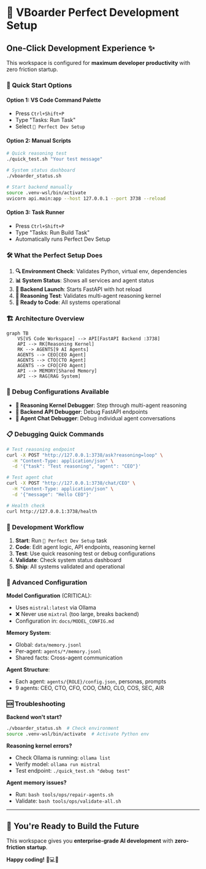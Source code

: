 # 🎯 VBoarder Perfect Development Setup

## One-Click Development Experience ✨

This workspace is configured for **maximum developer productivity** with zero friction startup.

### 🚀 Quick Start Options

#### Option 1: VS Code Command Palette

- Press `Ctrl+Shift+P`
- Type "Tasks: Run Task"
- Select `🎯 Perfect Dev Setup`

#### Option 2: Manual Scripts

```bash
# Quick reasoning test
./quick_test.sh "Your test message"

# System status dashboard
./vboarder_status.sh

# Start backend manually
source .venv-wsl/bin/activate
uvicorn api.main:app --host 127.0.0.1 --port 3738 --reload
```

#### Option 3: Task Runner

- Press `Ctrl+Shift+P`
- Type "Tasks: Run Build Task"
- Automatically runs Perfect Dev Setup

### 🛠️ What the Perfect Setup Does

1. **🔍 Environment Check**: Validates Python, virtual env, dependencies
2. **📊 System Status**: Shows all services and agent status
3. **🚀 Backend Launch**: Starts FastAPI with hot reload
4. **🧪 Reasoning Test**: Validates multi-agent reasoning kernel
5. **📱 Ready to Code**: All systems operational

### 🏗️ Architecture Overview

```mermaid
graph TB
    VS[VS Code Workspace] --> API[FastAPI Backend :3738]
    API --> RK[Reasoning Kernel]
    RK --> AGENTS[9 AI Agents]
    AGENTS --> CEO[CEO Agent]
    AGENTS --> CTO[CTO Agent]
    AGENTS --> CFO[CFO Agent]
    API --> MEMORY[Shared Memory]
    API --> RAG[RAG System]
```

### 🧪 Debug Configurations Available

- **🧠 Reasoning Kernel Debugger**: Step through multi-agent reasoning
- **🚀 Backend API Debugger**: Debug FastAPI endpoints
- **🤖 Agent Chat Debugger**: Debug individual agent conversations

### 📋 Debugging Quick Commands

```bash
# Test reasoning endpoint
curl -X POST "http://127.0.0.1:3738/ask?reasoning=loop" \
  -H "Content-Type: application/json" \
  -d '{"task": "Test reasoning", "agent": "CEO"}'

# Test agent chat
curl -X POST "http://127.0.0.1:3738/chat/CEO" \
  -H "Content-Type: application/json" \
  -d '{"message": "Hello CEO"}'

# Health check
curl http://127.0.0.1:3738/health
```

### 🎯 Development Workflow

1. **Start**: Run `🎯 Perfect Dev Setup` task
2. **Code**: Edit agent logic, API endpoints, reasoning kernel
3. **Test**: Use quick reasoning test or debug configurations
4. **Validate**: Check system status dashboard
5. **Ship**: All systems validated and operational

### 🔧 Advanced Configuration

**Model Configuration** (CRITICAL):

- Uses `mistral:latest` via Ollama
- ❌ Never use `mixtral` (too large, breaks backend)
- Configuration in: `docs/MODEL_CONFIG.md`

**Memory System**:

- Global: `data/memory.jsonl`
- Per-agent: `agents/*/memory.jsonl`
- Shared facts: Cross-agent communication

**Agent Structure**:

- Each agent: `agents/{ROLE}/config.json`, personas, prompts
- 9 agents: CEO, CTO, CFO, COO, CMO, CLO, COS, SEC, AIR

### 🆘 Troubleshooting

**Backend won't start?**

```bash
./vboarder_status.sh  # Check environment
source .venv-wsl/bin/activate  # Activate Python env
```

**Reasoning kernel errors?**

- Check Ollama is running: `ollama list`
- Verify model: `ollama run mistral`
- Test endpoint: `./quick_test.sh "debug test"`

**Agent memory issues?**

- Run: `bash tools/ops/repair-agents.sh`
- Validate: `bash tools/ops/validate-all.sh`

---

## 🎉 You're Ready to Build the Future

This workspace gives you **enterprise-grade AI development** with **zero-friction startup**.

**Happy coding!** 🚀💻✨
